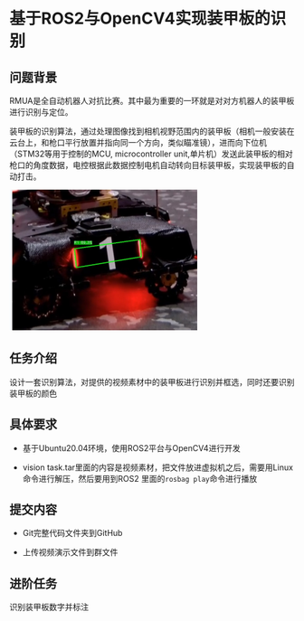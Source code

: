 # 基于ROS2与OpenCV4实现装甲板的识别

 

## 问题背景

RMUA是全自动机器人对抗比赛。其中最为重要的一环就是对对方机器人的装甲板进行识别与定位。

装甲板的识别算法，通过处理图像找到相机视野范围内的装甲板（相机一般安装在云台上，和枪口平行放置并指向同一个方向，类似瞄准镜），进而向下位机（STM32等用于控制的MCU, microcontroller unit,单片机）发送此装甲板的相对枪口的角度数据，电控根据此数据控制电机自动转向目标装甲板，实现装甲板的自动打击。

![img](ArmorPic.png) 

 

## **任务介绍**

设计一套识别算法，对提供的视频素材中的装甲板进行识别并框选，同时还要识别装甲板的颜色

 

## 具体要求

- 基于Ubuntu20.04环境，使用ROS2平台与OpenCV4进行开发

- vision task.tar里面的内容是视频素材，把文件放进虚拟机之后，需要用Linux命令进行解压，然后要用到ROS2 里面的`rosbag play`命令进行播放 

## **提交内容**

- Git完整代码文件夹到GitHub

- 上传视频演示文件到群文件

 

## **进阶任务**

识别装甲板数字并标注

 